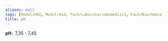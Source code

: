 ```yaml
---
aliases: null
tags: [Modul/m02, Modul/m14, Fach/Laboratoriumsmedizin, Fach/Biochemie]
title: pH
---
```

**pH**:: 7,35 - 7,45